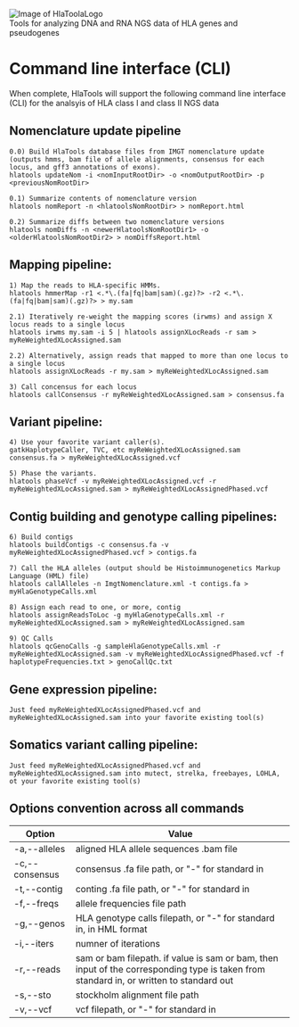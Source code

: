 ![Image of HlaToolaLogo](https://github.com/KRBeut/HlaTools/blob/master/HlaTools.jpg)<br/>
Tools for analyzing DNA and RNA NGS data of HLA genes and pseudogenes

# Command line interface (CLI)

When complete, HlaTools will support the following command line interface (CLI) for the analsyis of HLA class I and class II NGS data

## Nomenclature update pipeline
	0.0) Build HlaTools database files from IMGT nomenclature update (outputs hmms, bam file of allele alignments, consensus for each locus, and gff3 annotations of exons).
	hlatools updateNom -i <nomInputRootDir> -o <nomOutputRootDir> -p <previousNomRootDir>
	
	0.1) Summarize contents of nomenclature version
	hlatools nomReport -n <hlatoolsNomRootDir> > nomReport.html
	
	0.2) Summarize diffs between two nomenclature versions
	hlatools nomDiffs -n <newerHlatoolsNomRootDir1> -o <olderHlatoolsNomRootDir2> > nomDiffsReport.html

## Mapping pipeline:
	1) Map the reads to HLA-specific HMMs.
	hlatools hmmerMap -r1 <.*\.(fa|fq|bam|sam)(.gz)?> -r2 <.*\.(fa|fq|bam|sam)(.gz)?> > my.sam
	
	2.1) Iteratively re-weight the mapping scores (irwms) and assign X locus reads to a single locus
	hlatools irwms my.sam -i 5 | hlatools assignXLocReads -r sam > myReWeightedXLocAssigned.sam
	
	2.2) Alternatively, assign reads that mapped to more than one locus to a single locus
	hlatools assignXLocReads -r my.sam > myReWeightedXLocAssigned.sam
	
	3) Call concensus for each locus
	hlatools callConsensus -r myReWeightedXLocAssigned.sam > consensus.fa

## Variant pipeline:
	4) Use your favorite variant caller(s).
	gatkHaplotypeCaller, TVC, etc myReWeightedXLocAssigned.sam consensus.fa > myReWeightedXLocAssigned.vcf
	
	5) Phase the variants.
	hlatools phaseVcf -v myReWeightedXLocAssigned.vcf -r myReWeightedXLocAssigned.sam > myReWeightedXLocAssignedPhased.vcf

## Contig building and genotype calling pipelines:
	6) Build contigs
	hlatools buildContigs -c consensus.fa -v myReWeightedXLocAssignedPhased.vcf > contigs.fa

	7) Call the HLA alleles (output should be Histoimmunogenetics Markup Language (HML) file)
	hlatools callAlleles -n ImgtNomenclature.xml -t contigs.fa > myHlaGenotypeCalls.xml
	
	8) Assign each read to one, or more, contig
	hlatools assignReadsToLoc -g myHlaGenotypeCalls.xml -r myReWeightedXLocAssigned.sam > myReWeightedXLocAssigned.sam
	
	9) QC Calls
	hlatools qcGenoCalls -g sampleHlaGenotypeCalls.xml -r myReWeightedXLocAssigned.sam -v myReWeightedXLocAssignedPhased.vcf -f haplotypeFrequencies.txt > genoCallQc.txt

## Gene expression pipeline:	
	Just feed myReWeightedXLocAssignedPhased.vcf and myReWeightedXLocAssigned.sam into your favorite existing tool(s)

## Somatics variant calling pipeline:
	Just feed myReWeightedXLocAssignedPhased.vcf and myReWeightedXLocAssigned.sam into mutect, strelka, freebayes, LOHLA, ot your favorite existing tool(s)

## Options convention across all commands

Option | Value
-------|------
-a,--alleles | aligned HLA allele sequences .bam file
-c,--consensus | consensus .fa file path, or "-" for standard in
-t,--contig | conting .fa file path, or "-" for standard in
-f,--freqs | allele frequencies file path
-g,--genos | HLA genotype calls filepath, or "-" for standard in, in HML format
-i,--iters | numner of iterations
-r,--reads | sam or bam filepath. if value is sam or bam, then input of the corresponding type is taken from standard in, or written to standard out
-s,--sto | stockholm alignment file path
-v,--vcf | vcf filepath, or "-" for standard in
